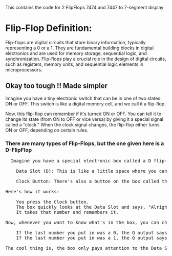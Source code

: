 This contains the code for 2 FlipFlops 7474 and 7447 to 7-segment display 
# Flip-Flop Definition:
Flip-flops are digital circuits that store binary information, typically representing a 0 or a 1. They are fundamental building blocks in digital electronics and are used for memory storage, sequential logic, and synchronization. Flip-flops play a crucial role in the design of digital circuits, such as registers, memory units, and sequential logic elements in microprocessors.
## Okay too tough !! Made simpler
Imagine you have a tiny electronic switch that can be in one of two states: ON or OFF. This switch is like a digital memory cell, and we call it a flip-flop.<br>

Now, this flip-flop can remember if it's turned ON or OFF. You can tell it to change its state (from ON to OFF or vice versa) by giving it a special signal called a "clock." When the clock signal changes, the flip-flop either turns ON or OFF, depending on certain rules.<br>
### There are many types of Flip-Flops, but the one given here is a D-FlipFlop
<pre>
  Imagine you have a special electronic box called a D flip-flop. This box has two important parts:

    Data Slot (D): This is like a little space where you can put a tiny piece of information, either a 0 or a 1. It's like telling the box, "Hey, remember this number for me!"

    Clock Button: There's also a button on the box called the "Clock." This button is like a signal that tells the box, "Okay, pay attention now!"

Here's how it works:

    You press the Clock button.
    The box quickly looks at the Data Slot and says, "Alright, I see a 0 or a 1 in there."
    It takes that number and remembers it.

Now, whenever you want to know what's in the box, you can check the output. We call this output the "Q" output.

    If the last number you put in was a 0, the Q output says, "I remember, it's a 0!"
    If the last number you put in was a 1, the Q output says, "I remember, it's a 1!"

The cool thing is, the box only pays attention to the Data Slot when you press the Clock button. It's like freezing a moment in time to remember what's in there. This is super handy for storing information in computers and other electronic gadgets!
</pre>
